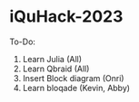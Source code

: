 # iQuHack-2023

To-Do:

1. Learn Julia (All)
2. Learn Qbraid (All)
3. Insert Block diagram (Onri)
4. Learn bloqade (Kevin, Abby)
